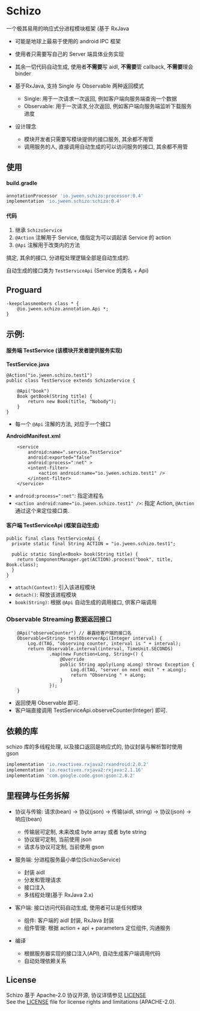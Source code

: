 # Schizo

一个极其易用的响应式分进程模块框架 (基于 RxJava

+ 可能是地球上最易于使用的 android IPC 框架
+ 使用者只需要写自己的 Server 端具体业务实现
+ 其余一切代码自动生成, 使用者**不需要**写 aidl, **不需要**管 callback, **不需要**理会 binder
+ 基于RxJava, 支持 Single 与 Observable 两种返回模式
    + Single: 用于一次请求一次返回, 例如客户端向服务端查询一个数据
    + Observable: 用于一次请求,分次返回, 例如客户端向服务端监听下载服务进度

+ 设计理念
    + 模块开发者只需要写模块提供的接口服务, 其余都不用管
    + 调用服务的人, 直接调用自动生成的可以访问服务的接口, 其余都不用管

## 使用

#### build.gradle

````groovy
annotationProcessor 'io.jween.schizo:processor:0.4'
implementation 'io.jween.schizo:schizo:0.4'
````

#### 代码

1. 继承 `SchizoService`
2. `@Action` 注解用于 Service, 值指定为可以调起该 Service 的 action
3. `@Api` 注解用于改类内的方法

搞定, 其余的接口, 分进程处理逻辑全部是自动生成的.

自动生成的接口类为 `TestServiceApi` (Service 的类名 + Api)

## Proguard

````
-keepclassmembers class * {
    @io.jween.schizo.annotation.Api *;
}
````


## 示例: 

#### 服务端 TestService (该模块开发者提供服务实现)

**TestService.java**

````
@Action("io.jween.schizo.test1")
public class TestService extends SchizoService {

    @Api("book")
    Book getBook(String title) {
        return new Book(title, "Nobody");
    }
}
````

* 每一个 `@Api` 注解的方法, 对应于一个接口

**AndroidManifest.xml**

````
    <service
        android:name=".service.TestService"
        android:exported="false"
        android:process=":net" >
        <intent-filter>
            <action android:name="io.jween.schizo.test1" />
        </intent-filter>
    </service>
````

* `android:process=":net"`: 指定进程名
* `<action android:name="io.jween.schizo.test1" />`: 指定 Action, `@Action` 通过这个来定位接口类.

#### 客户端 TestServiceApi (框架自动生成)

````
public final class TestServiceApi {
  private static final String ACTION = "io.jween.schizo.test1";

  public static Single<Book> book(String title) {
    return ComponentManager.get(ACTION).process("book", title, Book.class);
  }
}
````

* `attach(Context)`: 引入该进程模块
* `detach()`: 释放该进程模块
* `book(String)`: 根据 `@Api` 自动生成的调用接口, 供客户端调用


### Observable Streaming 数据返回接口

````
    @Api("observeCounter") // 暴露给客户端的接口名
    Observable<String> testObserverApi(Integer interval) {
        Log.d(TAG, "observing counter, interval is " + interval);
        return Observable.interval(interval, TimeUnit.SECONDS)
                .map(new Function<Long, String>() {
                    @Override
                    public String apply(Long aLong) throws Exception {
                        Log.d(TAG, "server on next emit " + aLong);
                        return "Observing " + aLong;
                    }
                });
    }
````

* 返回使用 Observable<YourReturnType> 即可.
* 客户端直接调用 TestServiceApi.observeCounter(Integer) 即可.

## 依赖的库

schizo 库的多线程处理, 以及接口返回是响应式的, 协议封装与解析暂时使用 gson

````groovy
implementation 'io.reactivex.rxjava2:rxandroid:2.0.2'
implementation 'io.reactivex.rxjava2:rxjava:2.1.16'
implementation 'com.google.code.gson:gson:2.8.2'
````
    
## 里程碑与任务拆解

+ 协议与传输: 请求(bean) -> 协议(json) -> 传输(aidl, string) -> 协议(json) -> 响应(bean)
    + 传输层可定制, 未来改成 byte array 或者 byte string
    + 协议层可定制, 当前使用 json
    + 请求与协议可定制, 当前使用 gson
+ 服务端: 分进程服务最小单位(SchizoService)
    + 封装 aidl
    + 分发和管理请求
    + 接口注入
    + 多线程处理(基于 RxJava 2.x)
+ 客户端: 接口访问代码自动生成, 使用者可以是任何模块
    + 组件: 客户端的 aidl 封装, RxJava 封装
    + 组件管理: 根据 action + api + parameters 定位组件, 沟通服务

+ 编译
    + 根据服务器实现的接口注入(API), 自动生成客户端调用代码
    + 自动处理依赖关系


## License

Schizo 基于 Apache-2.0 协议开源, 协议详情参见 [LICENSE](LICENSE.md)     
See the [LICENSE](LICENSE.md) file for license rights and limitations (APACHE-2.0).   
